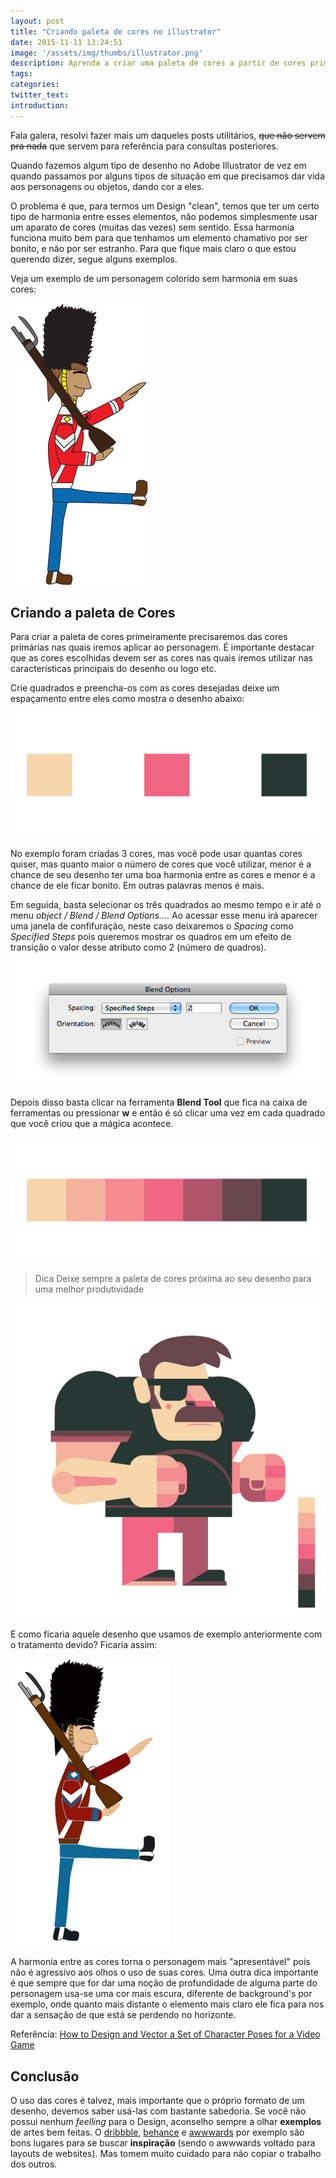 ```yaml
---
layout: post
title: "Criando paleta de cores no illustrator"
date: 2015-11-11 13:24:51
image: '/assets/img/thumbs/illustrator.png'
description: Aprenda a criar uma paleta de cores a partir de cores primárias usando Illustrator
tags:
categories:
twitter_text:
introduction:
---
```


Fala galera, resolvi fazer mais um daqueles posts utilitários, <s>que não servem pra nada</s> que servem para referência para consultas posteriores.

Quando fazemos algum tipo de desenho no Adobe Illustrator de vez em quando passamos por alguns tipos de situação em que precisamos dar vida aos personagens ou objetos, dando cor a eles. 

O problema é que, para termos um Design "clean", temos que ter um certo tipo de harmonia entre esses elementos, não podemos simplesmente usar um aparato de cores (muitas das vezes) sem sentido. Essa harmonia funciona muito bem para que tenhamos um elemento chamativo por ser bonito, e não por ser estranho. Para que fique mais claro o que estou querendo dizer, segue alguns exemplos.

Veja um exemplo de um personagem colorido sem harmonia em suas cores:

![Sem coloração](/assets/img/posts/paleta-cores-illustrator/soldier-bad-color.png)

## Criando a paleta de Cores

Para criar a paleta de cores primeiramente precisaremos das cores primárias nas quais iremos aplicar ao personagem. É importante destacar que as cores escolhidas devem ser as cores nas quais iremos utilizar nas características principais do desenho ou logo etc. 

Crie quadrados e preencha-os com as cores desejadas deixe um espaçamento entre eles como mostra o desenho abaixo:

![Cores Primárias](/assets/img/posts/paleta-cores-illustrator/cores-primarias.jpg)

No exemplo foram criadas 3 cores, mas você pode usar quantas cores quiser, mas quanto maior o número de cores que você utilizar, menor é a chance de seu desenho ter uma boa harmonia entre as cores e menor é a chance de ele ficar bonito. Em outras palavras menos é mais.

Em seguida, basta selecionar os três quadrados ao mesmo tempo e ir até o menu *object / Blend / Blend Options...*. Ao acessar esse menu irá aparecer uma janela de confifuração, neste caso deixaremos o *Spacing* como *Specified Steps* pois queremos mostrar os quadros em um efeito de transição o valor desse atributo como 2 (número de quadros).

![Painel config Blend Options](/assets/img/posts/paleta-cores-illustrator/window-blend-tool.jpg)

Depois disso basta clicar na ferramenta **Blend Tool** que fica na caixa de ferramentas ou pressionar **w** e então é só clicar uma vez em cada quadrado que você criou que a mágica acontece.

![Paleta de cores](/assets/img/posts/paleta-cores-illustrator/paleta-cores.jpg)

> Dica Deixe sempre a paleta de cores próxima ao seu desenho para uma melhor produtividade

![Desenho](/assets/img/posts/paleta-cores-illustrator/draw-colored.jpg)

E como ficaria aquele desenho que usamos de exemplo anteriormente com o tratamento devido? Ficaria assim:

![Como coloração](/assets/img/posts/paleta-cores-illustrator/soldier-good-color.png)

A harmonia entre as cores torna o personagem mais "apresentável" pois não é agressivo aos olhos o uso de suas cores. Uma outra dica importante é que sempre que for dar uma noção de profundidade de alguma parte do personagem usa-se uma cor mais escura, diferente de background's por exemplo, onde quanto mais distante o elemento mais claro ele fica para nos dar a sensação de que está se perdendo no horizonte.

Referência: [How to Design and Vector a Set of Character Poses for a Video Game](http://design.tutsplus.com/tutorials/how-to-design-and-vector-a-set-of-character-poses-for-a-video-game--vector-5920)

## Conclusão

O uso das cores é talvez, mais importante que o próprio formato de um desenho, devemos saber usá-las com bastante sabedoria. Se você não possui nenhum *feelling* para o Design, aconselho sempre a olhar **exemplos** de artes bem feitas. O [dribbble](https://dribbble.com/), [behance](https://www.behance.net/) e [awwwards](http://www.awwwards.com/) por exemplo são bons lugares para se buscar **inspiração** (sendo o awwwards voltado para layouts de websites). Mas tomem muito cuidado para não copiar o trabalho dos outros. 